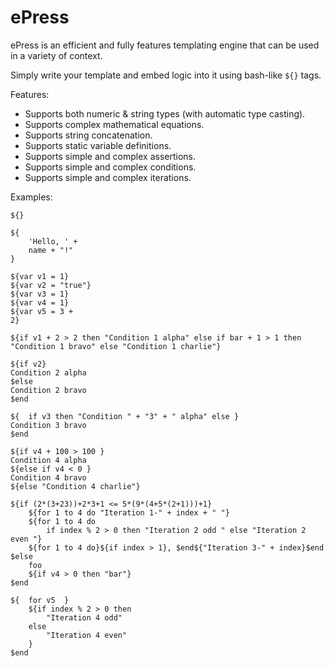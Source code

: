 # ePress

ePress is an efficient and fully features templating engine that can be used in a variety of context.
 
Simply write your template and embed logic into it using bash-like `${}` tags.

Features:
* Supports both numeric & string types (with automatic type casting).
* Supports complex mathematical equations.
* Supports string concatenation.
* Supports static variable definitions.
* Supports simple and complex assertions.
* Supports simple and complex conditions.
* Supports simple and complex iterations.

Examples:
```
${}

${
    'Hello, ' +
    name + "!"
}

${var v1 = 1}
${var v2 = "true"}
${var v3 = 1}
${var v4 = 1}
${var v5 = 3 +
2}

${if v1 + 2 > 2 then "Condition 1 alpha" else if bar + 1 > 1 then "Condition 1 bravo" else "Condition 1 charlie"}

${if v2}
Condition 2 alpha
$else
Condition 2 bravo
$end

${  if v3 then "Condition " + "3" + " alpha" else }
Condition 3 bravo
$end

${if v4 + 100 > 100 }
Condition 4 alpha
${else if v4 < 0 }
Condition 4 bravo
${else "Condition 4 charlie"}

${if (2*(3+23))+2*3+1 <= 5*(9*(4+5*(2+1)))+1}
    ${for 1 to 4 do "Iteration 1-" + index + " "}
    ${for 1 to 4 do
        if index % 2 > 0 then "Iteration 2 odd " else "Iteration 2 even "}
    ${for 1 to 4 do}${if index > 1}, $end${"Iteration 3-" + index}$end
$else
    foo
    ${if v4 > 0 then "bar"}
$end

${  for v5  }
    ${if index % 2 > 0 then
        "Iteration 4 odd"
    else
        "Iteration 4 even"
    }
$end
```